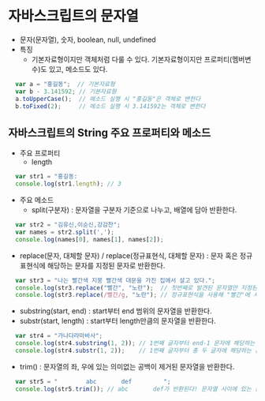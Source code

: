# 자바스크립트의 문자열
- 문자(문자열), 숫자, boolean, null, undefined
- 특징
  + 기본자료형이지만 객체처럼 다룰 수 있다. 기본자료형이지만 프로퍼티(멤버변수)도 있고, 메소드도 있다.
```javascript
  var a = "홍길동";  // 기본자료형
  var b - 3.141592; // 기본자료형
  a.toUpperCase();  // 메소드 실행 시 "홍길동"은 객체로 변한다
  b.toFixed(2);     // 메소드 실행 시 3.141592는 객체로 변한다
```

## 자바스크립트의 String 주요 프로퍼티와 메소드
- 주요 프로퍼티
  + length
```javascript
  var str1 = "홍길동:
  console.log(str1.length); // 3
```
- 주요 메소드
  + split(구분자) : 문자열을 구분자 기준으로 나누고, 배열에 담아 반환한다.
```javascript
  var str2 = "김유신,이순신,강감찬";
  var names = str2.split(',');
  console.log(names[0], names[1], names[2]);
```
- replace(문자, 대체할 문자) / replace(정규표현식, 대체할 문자) : 문자 혹은 정규표현식에 해당하는 문자를 지정된 문자로 반환한다.
```javascript
  var str3 = "나는 빨간색 지붕 빨간색 대문을 가진 집에서 살고 있다.";
  console.log(str3.replace("빨간", "노란");  // 첫번째로 발견된 문자열만 지정된 문자열로 대체한다
  console.log(str3.replace(/빨간/g, "노란"); // 정규표현식을 사용해 "빨간"에 사용되는 모든 문자열을 지정된 문자열로 대체할 수 있다 
```
- substring(start, end) : start부터 end 범위의 문자열을 반환한다.
- substr(start, length) : start부터 length만큼의 문자열을 반환한다.
```javascript
  var str4 = "가나다라마바사";
  console.log(str4.substring(1, 2)); // 1번째 글자부터 end-1 문자에 해당하는 문자를 반환한다 (나)
  console.log(str4.substr(1, 2));    // 1번째 글자부터 총 두 글자에 해당하는 문자를 반환한다 (나다)
```
- trim() : 문자열의 좌, 우에 있는 의미없는 공백이 제거된 문자열을 반환한다.
```javascript
  var str5 = "        abc       def         ";
  console.log(str5.trim()); // abc       def가 반환된다! 문자열 사이에 있는 공백은 제거되지 않는다
```
